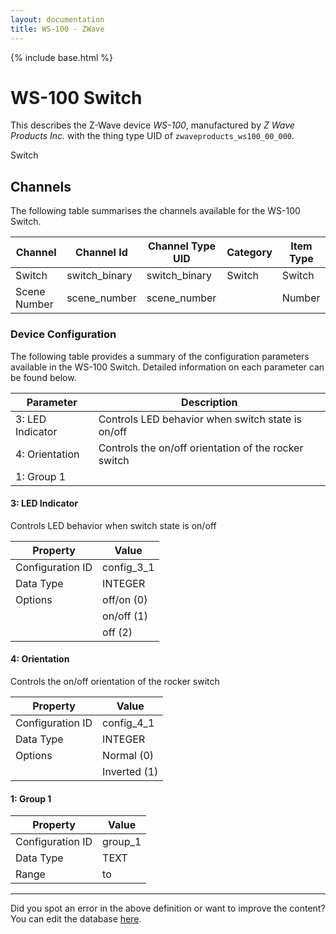 ```yaml
---
layout: documentation
title: WS-100 - ZWave
---
```


{% include base.html %}

# WS-100 Switch

This describes the Z-Wave device *WS-100*, manufactured by *Z Wave Products Inc.* with the thing type UID of ```zwaveproducts_ws100_00_000```. 

Switch


## Channels
The following table summarises the channels available for the WS-100 Switch.

| Channel | Channel Id | Channel Type UID | Category | Item Type |
|---------|------------|------------------|----------|-----------|
| Switch | switch_binary | switch_binary | Switch | Switch |
| Scene Number | scene_number | scene_number |  | Number |


### Device Configuration
The following table provides a summary of the configuration parameters available in the WS-100 Switch.
Detailed information on each parameter can be found below.

| Parameter   | Description |
|-------------|-------------|
| 3: LED Indicator | Controls LED behavior when switch state is on/off |
| 4: Orientation | Controls the on/off orientation of the rocker switch |
| 1: Group 1 |  |


#### 3: LED Indicator

Controls LED behavior when switch state is on/off


| Property         | Value    |
|------------------|----------|
| Configuration ID | config_3_1 |
| Data Type        | INTEGER || Default Value | 0 |
| Options | off/on (0) |
|  | on/off (1) |
|  | off (2) |


#### 4: Orientation

Controls the on/off orientation of the rocker switch


| Property         | Value    |
|------------------|----------|
| Configuration ID | config_4_1 |
| Data Type        | INTEGER || Default Value | 0 |
| Options | Normal (0) |
|  | Inverted (1) |


#### 1: Group 1


| Property         | Value    |
|------------------|----------|
| Configuration ID | group_1 |
| Data Type        | TEXT |
| Range |  to  |


---

Did you spot an error in the above definition or want to improve the content?
You can edit the database [here](http://www.cd-jackson.com/index.php/zwave/zwave-device-database/zwave-device-list/devicesummary/592).
